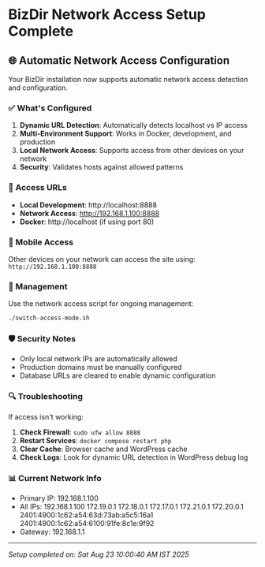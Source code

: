 # BizDir Network Access Setup Complete

## 🌐 Automatic Network Access Configuration

Your BizDir installation now supports automatic network access detection and configuration.

### ✅ What's Configured

1. **Dynamic URL Detection**: Automatically detects localhost vs IP access
2. **Multi-Environment Support**: Works in Docker, development, and production
3. **Local Network Access**: Supports access from other devices on your network
4. **Security**: Validates hosts against allowed patterns

### 🔗 Access URLs

- **Local Development**: http://localhost:8888
- **Network Access**: http://192.168.1.100:8888
- **Docker**: http://localhost (if using port 80)

### 📱 Mobile Access

Other devices on your network can access the site using:
`http://192.168.1.100:8888`

### 🔧 Management

Use the network access script for ongoing management:
```bash
./switch-access-mode.sh
```

### 🛡️ Security Notes

- Only local network IPs are automatically allowed
- Production domains must be manually configured
- Database URLs are cleared to enable dynamic configuration

### 🔍 Troubleshooting

If access isn't working:

1. **Check Firewall**: `sudo ufw allow 8888`
2. **Restart Services**: `docker compose restart php`
3. **Clear Cache**: Browser cache and WordPress cache
4. **Check Logs**: Look for dynamic URL detection in WordPress debug log

### 📊 Current Network Info

- Primary IP: 192.168.1.100
- All IPs: 192.168.1.100 172.19.0.1 172.18.0.1 172.17.0.1 172.21.0.1 172.20.0.1 2401:4900:1c62:a54:63d:73ab:a5c5:16a1 2401:4900:1c62:a54:6100:91fe:8c1e:9f92 
- Gateway: 192.168.1.1

---
*Setup completed on: Sat Aug 23 10:00:40 AM IST 2025*
